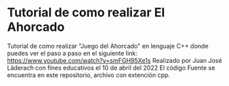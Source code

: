 # Tutorial de como realizar El Ahorcado
Tutorial de como realizar "Juego del Ahorcado" en  lenguaje C++ donde puedes ver el paso a paso en el siguiente link:
https://www.youtube.com/watch?v=smFGH95Xe1s
Realizado por Juan José Läderach con fines educativos el 10 de abril del 2022
El código Fuente se encuentra en este repositorio, archivo con extención cpp.
